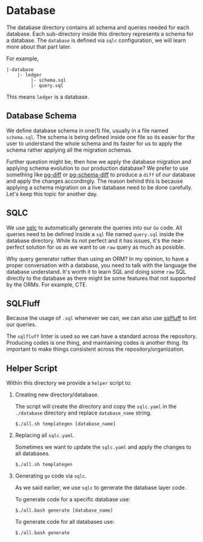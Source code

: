 # Database

The database directory contains all schema and queries needed for each database. Each sub-directory inside this directory represents a schema for a database. The `database` is defined via `sqlc` configuration, we will learn more about that part later.

For example,

```text
|-database
    |- ledger
         |- schema.sql
         |- query.sql
```

This means `ledger` is a database.

## Database Schema

We define database schema in one(1) file, usually in a file named `schema.sql`. The schema is being defined inside one file so its easier for the user to understand the whole schema and its faster for us to apply the schema rather applying all the migration schemas.

Further question might be, then how we apply the database migration and applying schema evolution to our production database? We prefer to use something like [pg-diff](https://github.com/michaelsogos/pg-diff) or [pg-schema-diff](https://github.com/stripe/pg-schema-diff) to produce a `diff` of our database and apply the changes accordingly. The reason behind this is because applying a schema migration on a live database need to be done carefully. Let's keep this topic for another day.

## SQLC

We use [sqlc](https://sqlc.dev/) to automatically generate the queries into our `Go` code. All queries need to be defined inside a `sql` file named `query.sql` inside the database directory. While its not perfect and it has issues, it's the near-perfect solution for us as we want to ue `raw` query as much as possible.

Why query generator rather than using an ORM? In my opinion, to have a proper conversation with a database, you need to talk with the language the database understand. It's worth it to learn SQL and doing some `raw` SQL directly to the database as there might be some features that not supported by the ORMs. For example, CTE.

## SQLFluff

Because the usage of `.sql` whenever we can, we can also use [sqlfluff](https://sqlfluff.com/) to lint our queries.

The `sqlfluff` linter is used so we can have a standard across the repository. Producing codes is one thing, and maintaining codes is another thing. Its important to make things consistent across the repository/organization.

## Helper Script

Within this directory we provide a `helper` script to:

1. Creating new directory/database.

   The script will create the directory and copy the `sqlc.yaml` in the `./database` directory and replace `database_name` string.

   ```shell
   $./all.sh templategen [database_name]
   ```

1. Replacing all `sqlc.yaml`.

   Sometimes we want to update the `sqlc.yaml` and apply the changes to all databases.

   ```shell
   $./all.sh templategen
   ```

1. Generating `go` code via `sqlc`.

   As we said earlier, we use `sqlc` to generate the database layer code.

   To generate code for a specific database use:

   ```shell
   $./all.bash generate [database_name]
   ```

   To generate code for all databases use:

   ```shell
   $./all.bash generate
   ```
